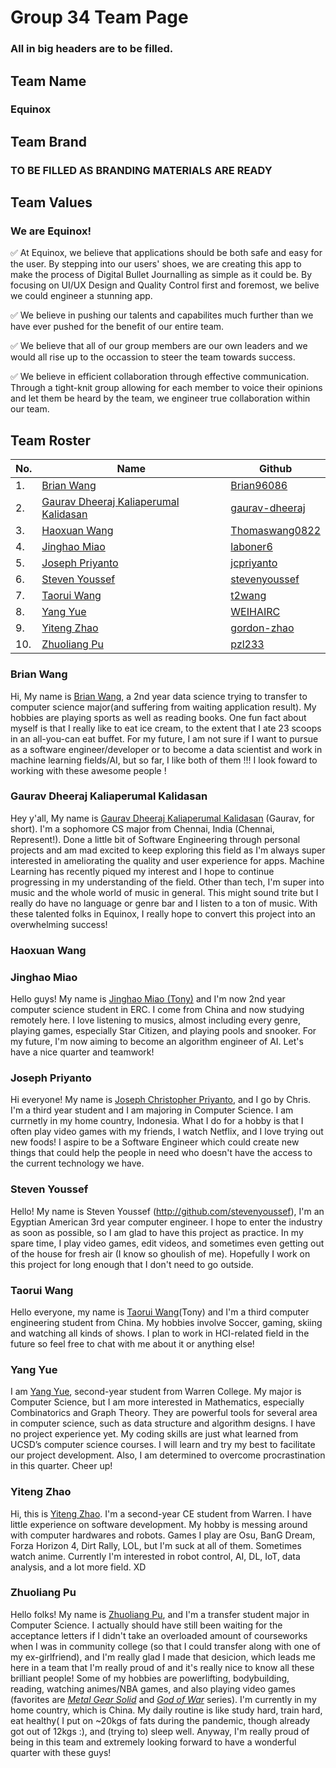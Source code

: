 # Group 34 Team Page

### All in big headers are to be filled.
## Team Name

### Equinox

## Team Brand

### TO BE FILLED AS BRANDING MATERIALS ARE READY

## Team Values

### We are Equinox!
✅ At Equinox, we believe that applications should be both safe and easy for the user. By stepping into our users' shoes, we are creating this app to make the process of Digital Bullet Journalling as simple as it could be. By focusing on UI/UX Design and Quality Control first and foremost, we belive we could engineer a stunning app.

✅ We believe in pushing our talents and capabilites much further than we have ever pushed for the benefit of our entire team.

✅ We believe that all of our group members are our own leaders and we would all rise up to the occassion to steer the team towards success.

✅ We believe in efficient collaboration through effective communication. Through a tight-knit group allowing for each member to voice their opinions and let them be heard by the team, we engineer true collaboration within our team.

## Team Roster
|No. | Name          | Github         |
| -- | ------------- | ------------- |
| 1. | [Brian Wang](#brian-wang)  | [Brian96086](https://github.com/Brian96086)  |
| 2. | [Gaurav Dheeraj Kaliaperumal Kalidasan](#gaurav-dheeraj-kaliaperumal-kalidasan)  | [gaurav-dheeraj](https://github.com/gaurav-dheeraj)  |
| 3. | [Haoxuan Wang](#haoxuan-wang)  | [Thomaswang0822](https://github.com/Thomaswang0822)  |
| 4. | [Jinghao Miao](#jinghao-miao) | [laboner6](https://github.com/laboner6)  |
| 5. | [Joseph Priyanto](#joseph-priyanto) | [jcpriyanto](https://github.com/jcpriyanto)  |
| 6. | [Steven Youssef](#steven-youssef) | [stevenyoussef](https://github.com/stevenyoussef)  |
| 7. | [Taorui Wang](#taorui-wang)  | [t2wang](https://github.com/t2wang)  |
| 8. | [Yang Yue](#yang-yue) | [WEIHAIRC](https://github.com/WEIHAIRC)  |
| 9. | [Yiteng Zhao](#yiteng-zhao) | [gordon-zhao](https://github.com/gordon-zhao)  |
| 10. | [Zhuoliang Pu](#zhuoliang-pu) | [pzl233](https://github.com/pzl233) |
    


### Brian Wang
Hi, My name is [Brian Wang](https://github.com/Brian96086), a 2nd year data science trying to transfer to computer science major(and suffering from waiting application result). My hobbies are playing sports as well as reading books. One fun fact about myself is that I really like to eat ice cream, to the extent that I ate 23 scoops in an all-you-can eat buffet. For my future, I am not sure if I want to pursue as a software engineer/developer or to become a data scientist and work in machine learning fields/AI, but so far, I like both of them !!! I look foward to working with these awesome people !
### Gaurav Dheeraj Kaliaperumal Kalidasan
Hey y'all, My name is [Gaurav Dheeraj Kaliaperumal Kalidasan](https://github.com/gaurav-dheeraj) (Gaurav, for short). I'm a sophomore CS major from Chennai, India (Chennai, Represent!). Done a little bit of Software Engineering through personal projects and am mad excited to keep exploring this field as I'm always super interested in ameliorating the quality and user experience for apps. Machine Learning has recently piqued my interest and I hope to continue progressing in my understanding of the field. Other than tech, I'm super into music and the whole world of music in general. This might sound trite but I really do have no language or genre bar and I listen to a ton of music. With these talented folks in Equinox, I really hope to convert this project into an overwhelming success! 
### Haoxuan Wang  
### Jinghao Miao
Hello guys! My name is [Jinghao Miao (Tony)](https://github.com/laboner6) and I'm now 2nd year computer science student in ERC. I come from China and now studying remotely here. I love listening to musics, almost including every genre, playing games, especially Star Citizen, and playing pools and snooker. For my future, I'm now aiming to become an algorithm engineer of AI. Let's have a nice quarter and teamwork!
### Joseph Priyanto
Hi everyone! My name is [Joseph Christopher Priyanto](https://github.com/jcpriyanto), and I go by Chris. I'm a third year student and I am majoring in Computer Science. I am currnetly in my home country, Indonesia. What I do for a hobby is that I often play video games with my friends, I watch Netflix, and I love trying out new foods! I aspire to be a Software Engineer which could create new things that could help the people in need who doesn't have the access to the current technology we have.
### Steven Youssef
Hello! My name is Steven Youssef (http://github.com/stevenyoussef), I'm an Egyptian American 3rd year computer engineer. I hope to enter the industry as soon as possible, so I am glad to have this project as practice. In my spare time, I play video games, edit videos, and sometimes even getting out of the house for fresh air (I know so ghoulish of me). Hopefully I work on this project for long enough that I don't need to go outside.
### Taorui Wang
Hello everyone, my name is [Taorui Wang](https://github.com/t2wang)(Tony) and I'm a third computer engineering student from China. My hobbies involve Soccer, gaming, skiing and watching all kinds of shows. I plan to work in HCI-related field in the future so feel free to chat with me about it or anything else!
### Yang Yue
I am [Yang Yue](https://github.com/WEIHAIRC), second-year student from Warren College. My major is Computer Science, but I am more interested in Mathematics, especially Combinatorics and Graph Theory. They are powerful tools for several area in computer science, such as data structure and algorithm designs. I have no project experience yet. My coding skills are just what learned from UCSD’s computer science courses. I will learn and try my best to facilitate our project development. Also, I am determined to overcome procrastination in this quarter. Cheer up!
### Yiteng Zhao
Hi, this is [Yiteng Zhao](https://github.com/gordon-zhao). I'm a second-year CE student from Warren. I have little experience on software development. My hobby is messing around with computer hardwares and robots. Games I play are Osu, BanG Dream, Forza Horizon 4, Dirt Rally, LOL, but I'm suck at all of them. Sometimes watch anime. Currently I'm interested in robot control, AI, DL, IoT, data analysis, and a lot more field. XD
### Zhuoliang Pu 
Hello folks! My name is [Zhuoliang Pu](https://github.com/pzl233), and I'm a transfer student major in Computer Science. I actually should have still been waiting for the acceptance letters if I didn't take an overloaded amount of courseworks when I was in community college (so that I could transfer along with one of my ex-girlfriend), and I'm really glad I made that desicion, which leads me here in a team that I'm really proud of and it's really nice to know all these brilliant people! Some of my hobbies are powerlifting, bodybuilding, reading, watching animes/NBA games, and also playing video games (favorites are [<em>Metal Gear Solid</em>](https://en.wikipedia.org/wiki/Metal_Gear) and [<em> God of War</em>](https://en.wikipedia.org/wiki/God_of_War_(2018_video_game)) series). I'm currently in my home country, which is China. My daily routine is like study hard, train hard, eat healthy( I put on ~20kgs of fats during the pandemic, though already got out of 12kgs :), and (trying to) sleep well. Anyway, I'm really proud of being in this team and extremely looking forward to have a wonderful quarter with these guys!
